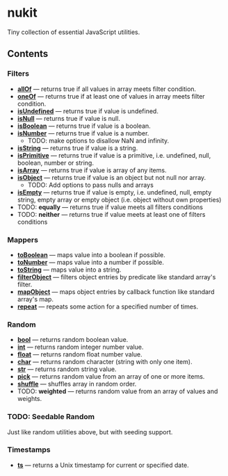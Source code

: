 # nukit

Tiny collection of essential JavaScript utilities.

## Contents

### Filters

  - [**allOf**](src/filters/allOf/index.ts) — returns true if all values in array meets filter condition.
  - [**oneOf**](src/filters/oneOf/index.ts) — returns true if at least one of values in array meets filter condition.
  - [**isUndefined**](src/filters/isUndefined/index.ts) — returns true if value is undefined.
  - [**isNull**](src/filters/isNull/index.ts) — returns true if value is null.
  - [**isBoolean**](src/filters/isBoolean/index.ts) — returns true if value is a boolean.
  - [**isNumber**](src/filters/isNumber/index.ts) — returns true if value is a number.
    - TODO: make options to disallow NaN and infinity.
  - [**isString**](src/filters/isString/index.ts) — returns true if value is a string.
  - [**isPrimitive**](src/filters/isPrimitive/index.ts) — returns true if value is a primitive, i.e. undefined, null, boolean, number or string.
  - [**isArray**](src/filters/isArray/index.ts) — returns true if value is array of any items.
  - [**isObject**](src/filters/isObject/index.ts) — returns true if value is an object but not null nor array.
    - TODO: Add options to pass nulls and arrays
  - [**isEmpty**](src/filters/isEmpty/index.ts) — returns true if value is empty, i.e. undefined, null, empty string, empty array or empty object (i.e. object without own properties)
  - TODO: **equally** — returns true if value meets all filters conditions
  - TODO: **neither** — returns true if value meets at least one of filters conditions

### Mappers

  - [**toBoolean**](src/mappers/toBoolean/index.ts) — maps value into a boolean if possible.
  - [**toNumber**](src/mappers/toNumber/index.ts) — maps value into a number if possible.
  - [**toString**](src/mappers/toString/index.ts) — maps value into a string.
  - [**filterObject**](src/mappers/filterObject/index.ts) — filters object entries by predicate like standard array's filter.
  - [**mapObject**](src/mappers/mapObject/index.ts) — maps object entries by callback function like standard array's map.
  - [**repeat**](src/mappers/repeat/index.ts) — repeats some action for a specified number of times.

### Random

  - [**bool**](src/random/bool/index.ts) — returns random boolean value.
  - [**int**](src/random/int/index.ts) — returns random integer number value.
  - [**float**](src/random/float/index.ts) — returns random float number value.
  - [**char**](src/random/char/index.ts) — returns random character (string with only one item).
  - [**str**](src/random/str/index.ts) — returns random string value.
  - [**pick**](src/random/pick/index.ts) — returns random value from an array of one or more items.
  - [**shuffle**](src/random/shuffle/index.ts) — shuffles array in random order.
  - TODO: **weighted** — returns random value from an array of values and weights.

### TODO: Seedable Random

Just like random utilities above, but with seeding support.

### Timestamps

  - [**ts**](src/timestamps/ts/index.ts) — returns a Unix timestamp for current or specified date.
